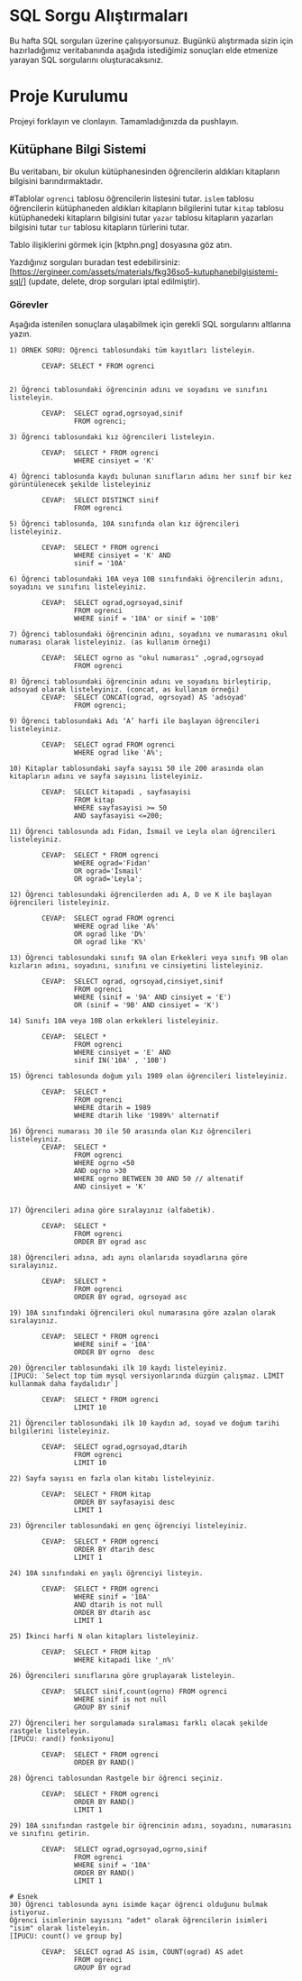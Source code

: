 # SQL Sorgu Alıştırmaları

Bu hafta SQL sorguları üzerine çalışıyorsunuz. Bugünkü alıştırmada sizin için hazırladığımız veritabanında aşağıda istediğimiz sonuçları elde etmenize yarayan SQL sorgularını oluşturacaksınız.

# Proje Kurulumu
Projeyi forklayın ve clonlayın. Tamamladığınızda da pushlayın.

## Kütüphane Bilgi Sistemi

Bu veritabanı, bir okulun kütüphanesinden öğrencilerin aldıkları kitapların bilgisini barındırmaktadır.

#Tablolar 
`ogrenci` tablosu öğrencilerin listesini tutar.
`islem` tablosu öğrencilerin kütüphaneden aldıkları kitapların bilgilerini tutar
`kitap` tablosu kütüphanedeki kitapların bilgisini tutar
`yazar` tablosu kitapların yazarları bilgisini tutar
`tur` tablosu kitapların türlerini tutar.

Tablo ilişiklerini görmek için [ktphn.png] dosyasına göz atın.

Yazdığınız sorguları buradan test edebilirsiniz: [https://ergineer.com/assets/materials/fkg36so5-kutuphanebilgisistemi-sql/] (update, delete, drop sorguları iptal edilmiştir).

### Görevler

Aşağıda istenilen sonuçlara ulaşabilmek için gerekli SQL sorgularını altlarına yazın. 


	1) ÖRNEK SORU: Öğrenci tablosundaki tüm kayıtları listeleyin.
	
            CEVAP: SELECT * FROM ogrenci

	
	2) Öğrenci tablosundaki öğrencinin adını ve soyadını ve sınıfını listeleyin.
	
            CEVAP:  SELECT ograd,ogrsoyad,sinif 
                    FROM ogrenci;
	
	3) Öğrenci tablosundaki kız öğrencileri listeleyin. 
	
            CEVAP:  SELECT * FROM ogrenci
                    WHERE cinsiyet = 'K'

	4) Öğrenci tablosunda kaydı bulunan sınıfların adını her sınıf bir kez görüntülenecek şekilde listeleyiniz
	
            CEVAP:  SELECT DISTINCT sinif 
                    FROM ogrenci

	5) Öğrenci tablosunda, 10A sınıfında olan kız öğrencileri listeleyiniz.

            CEVAP:  SELECT * FROM ogrenci
                    WHERE cinsiyet = 'K' AND
                    sinif = '10A'

	6) Öğrenci tablosundaki 10A veya 10B sınıfındaki öğrencilerin adını, soyadını ve sınıfını listeleyiniz.
	
            CEVAP:  SELECT ograd,ogrsoyad,sinif 
                    FROM ogrenci
                    WHERE sinif = '10A' or sinif = '10B'

	7) Öğrenci tablosundaki öğrencinin adını, soyadını ve numarasını okul numarası olarak listeleyiniz. (as kullanım örneği)
	
            CEVAP:  SELECT ogrno as "okul numarası" ,ograd,ogrsoyad 
                    FROM ogrenci

	8) Öğrenci tablosundaki öğrencinin adını ve soyadını birleştirip, adsoyad olarak listeleyiniz. (concat, as kullanım örneği)
	        CEVAP:  SELECT CONCAT(ograd, ogrsoyad) AS 'adsoyad' 
                    FROM ogrenci;
	
	9) Öğrenci tablosundaki Adı ‘A’ harfi ile başlayan öğrencileri listeleyiniz.
	                
            CEVAP:  SELECT ograd FROM ogrenci
                    WHERE ograd like 'A%';

	10) Kitaplar tablosundaki sayfa sayısı 50 ile 200 arasında olan kitapların adını ve sayfa sayısını listeleyiniz.
            
            CEVAP:  SELECT kitapadi , sayfasayisi 
                    FROM kitap
                    WHERE sayfasayisi >= 50 
                    AND sayfasayisi <=200;

	11) Öğrenci tablosunda adı Fidan, İsmail ve Leyla olan öğrencileri listeleyiniz.
	        
            CEVAP:  SELECT * FROM ogrenci
                    WHERE ograd='Fidan'
                    OR ograd='İsmail'
                    OR ograd='Leyla';

	12) Öğrenci tablosundaki öğrencilerden adı A, D ve K ile başlayan öğrencileri listeleyiniz.
	
            CEVAP:  SELECT ograd FROM ogrenci
                    WHERE ograd like 'A%'
                    OR ograd like 'D%' 
                    OR ograd like 'K%'
	    
	13) Öğrenci tablosundaki sınıfı 9A olan Erkekleri veya sınıfı 9B olan kızların adını, soyadını, sınıfını ve cinsiyetini listeleyiniz.
	
            CEVAP:  SELECT ograd, ogrsoyad,cinsiyet,sinif 
                    FROM ogrenci
                    WHERE (sinif = '9A' AND cinsiyet = 'E')
                    OR (sinif = '9B' AND cinsiyet = 'K')

	14) Sınıfı 10A veya 10B olan erkekleri listeleyiniz.
	
            CEVAP:  SELECT *
                    FROM ogrenci
                    WHERE cinsiyet = 'E' AND 
                    sinif IN('10A' , '10B')
	
	15) Öğrenci tablosunda doğum yılı 1989 olan öğrencileri listeleyiniz.
	
            CEVAP:  SELECT *
                    FROM ogrenci
                    WHERE dtarih = 1989
                    WHERE dtarih like '1989%' alternatif
	
	16) Öğrenci numarası 30 ile 50 arasında olan Kız öğrencileri listeleyiniz.
	        CEVAP:  SELECT *
                    FROM ogrenci
                    WHERE ogrno <50
                    AND ogrno >30
                    WHERE ogrno BETWEEN 30 AND 50 // altenatif
                    AND cinsiyet = 'K'


	17) Öğrencileri adına göre sıralayınız (alfabetik).
	
            CEVAP:  SELECT *
                    FROM ogrenci
                    ORDER BY ograd asc

	18) Öğrencileri adına, adı aynı olanlarıda soyadlarına göre sıralayınız.
	
            CEVAP:  SELECT *
                    FROM ogrenci
                    ORDER BY ograd, ogrsoyad asc

	19) 10A sınıfındaki öğrencileri okul numarasına göre azalan olarak sıralayınız.
	
        	CEVAP:  SELECT * FROM ogrenci
                    WHERE sinif = '10A'
                    ORDER BY ogrno  desc

	20) Öğrenciler tablosundaki ilk 10 kaydı listeleyiniz.
	[İPUCU: `Select top tüm mysql versiyonlarında düzgün çalışmaz. LİMİT kullanmak daha faydalıdır`]
	
            CEVAP:  SELECT * FROM ogrenci
                    LIMIT 10    

	21) Öğrenciler tablosundaki ilk 10 kaydın ad, soyad ve doğum tarihi bilgilerini listeleyiniz.
	        
            CEVAP:  SELECT ograd,ogrsoyad,dtarih 
                    FROM ogrenci
                    LIMIT 10
	
	22) Sayfa sayısı en fazla olan kitabı listeleyiniz.
	        
            CEVAP:  SELECT * FROM kitap
                    ORDER BY sayfasayisi desc
                    LIMIT 1
	
	23) Öğrenciler tablosundaki en genç öğrenciyi listeleyiniz.
	
            CEVAP:  SELECT * FROM ogrenci
                    ORDER BY dtarih desc
                    LIMIT 1
	
	24) 10A sınıfındaki en yaşlı öğrenciyi listeyin.
	
            CEVAP:  SELECT * FROM ogrenci
                    WHERE sinif = '10A'
                    AND dtarih is not null
                    ORDER BY dtarih asc
                    LIMIT 1
	
	25) İkinci harfi N olan kitapları listeleyiniz.
	
	        CEVAP:  SELECT * FROM kitap
                    WHERE kitapadi like '_n%'

	26) Öğrencileri sınıflarına göre gruplayarak listeleyin.

            CEVAP:  SELECT sinif,count(ogrno) FROM ogrenci
                    WHERE sinif is not null
                    GROUP BY sinif

	27) Öğrencileri her sorgulamada sıralaması farklı olacak şekilde rastgele listeleyin. 
	[İPUCU: rand() fonksiyonu]
	
            CEVAP:  SELECT * FROM ogrenci 
                    ORDER BY RAND()	    

	28) Öğrenci tablosundan Rastgele bir öğrenci seçiniz.
	
	        CEVAP:  SELECT * FROM ogrenci 
                    ORDER BY RAND()
                    LIMIT 1

	29) 10A sınıfından rastgele bir öğrencinin adını, soyadını, numarasını ve sınıfını getirin.
	
	        CEVAP:  SELECT ograd,ogrsoyad,ogrno,sinif 
                    FROM ogrenci 
                    WHERE sinif = '10A'
                    ORDER BY RAND()
                    LIMIT 1

	# Esnek
	30) Öğrenci tablosunda aynı isimde kaçar öğrenci olduğunu bulmak istiyoruz. 
	Öğrenci isimlerinin sayısını "adet" olarak öğrencilerin isimleri "isim" olarak listeleyin. 
	[İPUCU: count() ve group by]

            CEVAP:  SELECT ograd AS isim, COUNT(ograd) AS adet 
                    FROM ogrenci
                    GROUP BY ograd
